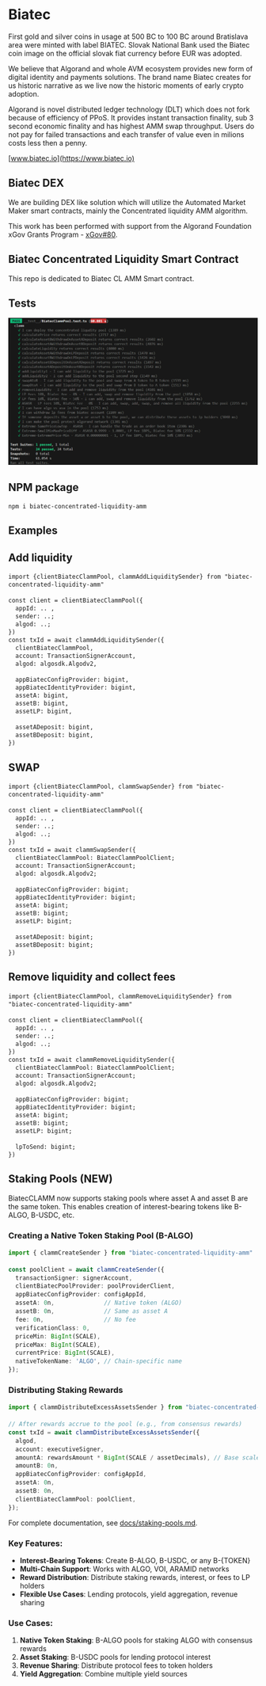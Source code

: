 # Biatec

First gold and silver coins in usage at 500 BC to 100 BC around Bratislava area were minted with label BIATEC. Slovak National Bank used the Biatec coin image on the official slovak fiat currency before EUR was adopted.

We believe that Algorand and whole AVM ecosystem provides new form of digital identity and payments solutions. The brand name Biatec creates for us historic narrative as we live now the historic moments of early crypto adoption.

Algorand is novel distributed ledger technology (DLT) which does not fork because of efficiency of PPoS. It provides instant transaction finality, sub 3 second economic finality and has highest AMM swap throughput. Users do not pay for failed transactions and each transfer of value even in milions costs less then a penny.

[www.biatec.io](https://www.biatec.io)

## Biatec DEX

We are building DEX like solution which will utilize the Automated Market Maker smart contracts, mainly the Concentrated liquidity AMM algorithm.

This work has been performed with support from the Algorand Foundation xGov Grants Program - [xGov#80](https://github.com/algorandfoundation/xGov/blob/main/Proposals/xgov-80.md).

## Biatec Concentrated Liquidity Smart Contract

This repo is dedicated to Biatec CL AMM Smart contract.

## Tests

![Tests](https://raw.githubusercontent.com/scholtz/BiatecCLAMM/main/img/tests.png)

## NPM package

```
npm i biatec-concentrated-liquidity-amm
```

## Examples

## Add liquidity

```
import {clientBiatecClammPool, clammAddLiquiditySender} from "biatec-concentrated-liquidity-amm"

const client = clientBiatecClammPool({
  appId: .. ,
  sender: ..;
  algod: ..;
})
const txId = await clammAddLiquiditySender({
  clientBiatecClammPool,
  account: TransactionSignerAccount,
  algod: algosdk.Algodv2,

  appBiatecConfigProvider: bigint,
  appBiatecIdentityProvider: bigint,
  assetA: bigint,
  assetB: bigint,
  assetLP: bigint,

  assetADeposit: bigint,
  assetBDeposit: bigint,
})
```

## SWAP

```
import {clientBiatecClammPool, clammSwapSender} from "biatec-concentrated-liquidity-amm"

const client = clientBiatecClammPool({
  appId: .. ,
  sender: ..;
  algod: ..;
})
const txId = await clammSwapSender({
  clientBiatecClammPool: BiatecClammPoolClient;
  account: TransactionSignerAccount;
  algod: algosdk.Algodv2;

  appBiatecConfigProvider: bigint;
  appBiatecIdentityProvider: bigint;
  assetA: bigint;
  assetB: bigint;
  assetLP: bigint;

  assetADeposit: bigint;
  assetBDeposit: bigint;
})
```

## Remove liquidity and collect fees

```
import {clientBiatecClammPool, clammRemoveLiquiditySender} from "biatec-concentrated-liquidity-amm"

const client = clientBiatecClammPool({
  appId: .. ,
  sender: ..;
  algod: ..;
})
const txId = await clammRemoveLiquiditySender({
  clientBiatecClammPool: BiatecClammPoolClient;
  account: TransactionSignerAccount;
  algod: algosdk.Algodv2;

  appBiatecConfigProvider: bigint;
  appBiatecIdentityProvider: bigint;
  assetA: bigint;
  assetB: bigint;
  assetLP: bigint;

  lpToSend: bigint;
})
```

## Staking Pools (NEW)

BiatecCLAMM now supports staking pools where asset A and asset B are the same token. This enables creation of interest-bearing tokens like B-ALGO, B-USDC, etc.

### Creating a Native Token Staking Pool (B-ALGO)

```typescript
import { clammCreateSender } from "biatec-concentrated-liquidity-amm"

const poolClient = await clammCreateSender({
  transactionSigner: signerAccount,
  clientBiatecPoolProvider: poolProviderClient,
  appBiatecConfigProvider: configAppId,
  assetA: 0n,              // Native token (ALGO)
  assetB: 0n,              // Same as asset A
  fee: 0n,                 // No fee
  verificationClass: 0,
  priceMin: BigInt(SCALE),
  priceMax: BigInt(SCALE),
  currentPrice: BigInt(SCALE),
  nativeTokenName: 'ALGO', // Chain-specific name
});
```

### Distributing Staking Rewards

```typescript
import { clammDistributeExcessAssetsSender } from "biatec-concentrated-liquidity-amm"

// After rewards accrue to the pool (e.g., from consensus rewards)
const txId = await clammDistributeExcessAssetsSender({
  algod,
  account: executiveSigner,
  amountA: rewardsAmount * BigInt(SCALE / assetDecimals), // Base scale
  amountB: 0n,
  appBiatecConfigProvider: configAppId,
  assetA: 0n,
  assetB: 0n,
  clientBiatecClammPool: poolClient,
});
```

For complete documentation, see [docs/staking-pools.md](docs/staking-pools.md).

### Key Features:
- **Interest-Bearing Tokens**: Create B-ALGO, B-USDC, or any B-{TOKEN}
- **Multi-Chain Support**: Works with ALGO, VOI, ARAMID networks
- **Reward Distribution**: Distribute staking rewards, interest, or fees to LP holders
- **Flexible Use Cases**: Lending protocols, yield aggregation, revenue sharing

### Use Cases:
1. **Native Token Staking**: B-ALGO pools for staking ALGO with consensus rewards
2. **Asset Staking**: B-USDC pools for lending protocol interest
3. **Revenue Sharing**: Distribute protocol fees to token holders
4. **Yield Aggregation**: Combine multiple yield sources

